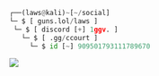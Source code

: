 ```python
┌──(laws@kali)~[~/social]
└─ $ [ guns.lol/laws ]
 └─ $ [ discord [+] 1ggv. ]
   └─ $ [ .gg/ccourt ]
     └─ $ id [~] 909501793111789670
```






![](https://raw.githubusercontent.com/Sutil/Sutil/2b2fad3bf54522bb30c8c170591fc68ff51b69e6/github-contribution-grid-snake2.svg)


 
